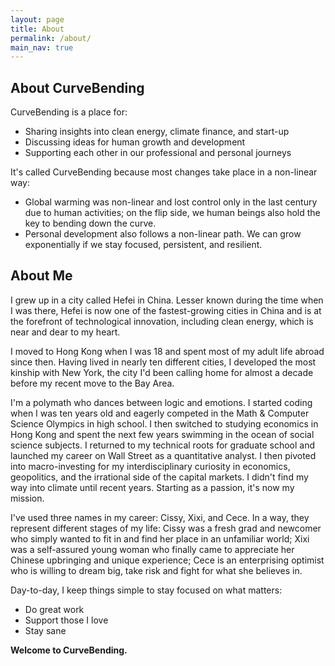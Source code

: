 ```yaml
---
layout: page
title: About
permalink: /about/
main_nav: true
---
```


## About CurveBending
CurveBending is a place for:
- Sharing insights into clean energy, climate finance, and start-up
- Discussing ideas for human growth and development
- Supporting each other in our professional and personal journeys

It's called CurveBending because most changes take place in a non-linear way:
- Global warming was non-linear and lost control only in the last century due to human activities; on the flip side, we human beings also hold the key to bending down the curve.
- Personal development also follows a non-linear path. We can grow exponentially if we stay focused, persistent, and resilient.



## About Me

I grew up in a city called Hefei in China. Lesser known during the time when I was there, Hefei is now one of the fastest-growing cities in China and is at the forefront of technological innovation, including clean energy, which is near and dear to my heart.

I moved to Hong Kong when I was 18 and spent most of my adult life abroad since then. Having lived in nearly ten different cities, I developed the most kinship with New York, the city I'd been calling home for almost a decade before my recent move to the Bay Area.

I'm a polymath who dances between logic and emotions. I started coding when I was ten years old and eagerly competed in the Math & Computer Science Olympics in high school. I then switched to studying economics in Hong Kong and spent the next few years swimming in the ocean of social science subjects. I returned to my technical roots for graduate school and launched my career on Wall Street as a quantitative analyst. I then pivoted into macro-investing for my interdisciplinary curiosity in economics, geopolitics, and the irrational side of the capital markets. I didn't find my way into climate until recent years. Starting as a passion, it's now my mission.

I've used three names in my career: Cissy, Xixi, and Cece. In a way, they represent different stages of my life: Cissy was a fresh grad and newcomer who simply wanted to fit in and find her place in an unfamiliar world; Xixi was a self-assured young woman who finally came to appreciate her Chinese upbringing and unique experience; Cece is an enterprising optimist who is willing to dream big, take risk and fight for what she believes in.

Day-to-day, I keep things simple to stay focused on what matters:
- Do great work
- Support those I love
- Stay sane



**Welcome to CurveBending.**









